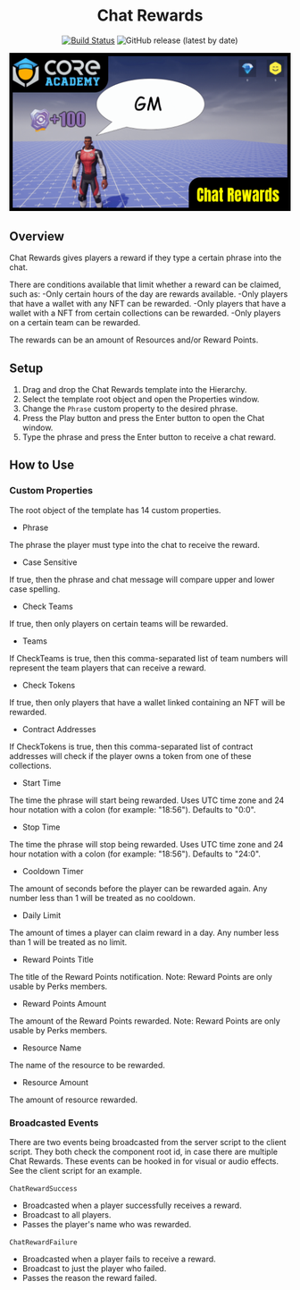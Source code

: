 <div align="center">

# Chat Rewards

[![Build Status](https://github.com/ManticoreGamesInc/CC-Chat-Rewards/workflows/CI/badge.svg)](https://github.com/ManticoreGamesInc/CC-Weapon-Spawner/actions/workflows/ci.yml?query=workflow%3ACI%29)
![GitHub release (latest by date)](https://img.shields.io/github/v/release/ManticoreGamesInc/CC-Chat-Rewards?style=plastic)

![Preview](/Screenshots/Chat_Rewards.png)

</div>

## Overview

Chat Rewards gives players a reward if they type a certain phrase into the chat.

There are conditions available that limit whether a reward can be claimed, such as:
	-Only certain hours of the day are rewards available.
	-Only players that have a wallet with any NFT can be rewarded.
	-Only players that have a wallet with a NFT from certain collections can be rewarded.
	-Only players on a certain team can be rewarded.

The rewards can be an amount of Resources and/or Reward Points.

## Setup

1) Drag and drop the Chat Rewards template into the Hierarchy.
2) Select the template root object and open the Properties window.
3) Change the `Phrase` custom property to the desired phrase.
4) Press the Play button and press the Enter button to open the Chat window.
5) Type the phrase and press the Enter button to receive a chat reward.

## How to Use

### Custom Properties

The root object of the template has 14 custom properties.

- Phrase

The phrase the player must type into the chat to receive the reward.

- Case Sensitive

If true, then the phrase and chat message will compare upper and lower case spelling.

- Check Teams

If true, then only players on certain teams will be rewarded.

- Teams

If CheckTeams is true, then this comma-separated list of team numbers will represent the team players that can receive a reward.

- Check Tokens

If true, then only players that have a wallet linked containing an NFT will be rewarded.

- Contract Addresses

If CheckTokens is true, then this comma-separated list of contract addresses will check if the player owns a token from one of these collections.

- Start Time

The time the phrase will start being rewarded. Uses UTC time zone and 24 hour notation with a colon (for example: "18:56"). Defaults to "0:0".

- Stop Time

The time the phrase will stop being rewarded. Uses UTC time zone and 24 hour notation with a colon (for example: "18:56"). Defaults to "24:0".

- Cooldown Timer

The amount of seconds before the player can be rewarded again. Any number less than 1 will be treated as no cooldown.

- Daily Limit

The amount of times a player can claim reward in a day. Any number less than 1 will be treated as no limit.

- Reward Points Title

The title of the Reward Points notification. Note: Reward Points are only usable by Perks members.

- Reward Points Amount

The amount of the Reward Points rewarded. Note: Reward Points are only usable by Perks members.

- Resource Name

The name of the resource to be rewarded.

- Resource Amount

The amount of resource rewarded.

### Broadcasted Events

There are two events being broadcasted from the server script to the client script.
They both check the component root id, in case there are multiple Chat Rewards.
These events can be hooked in for visual or audio effects. See the client script for an example.

`ChatRewardSuccess`
- Broadcasted when a player successfully receives a reward.
- Broadcast to all players.
- Passes the player's name who was rewarded.

`ChatRewardFailure`
- Broadcasted when a player fails to receive a reward.
- Broadcast to just the player who failed.
- Passes the reason the reward failed.
